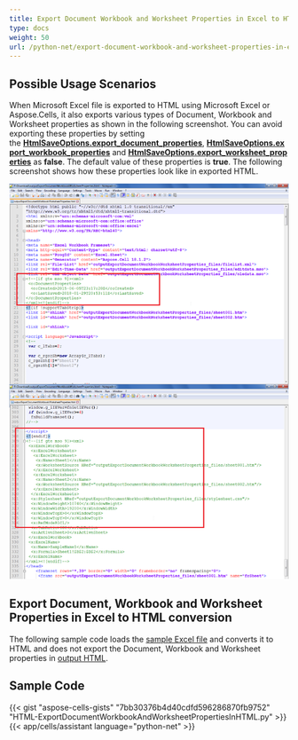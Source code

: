 ```yaml
---
title: Export Document Workbook and Worksheet Properties in Excel to HTML conversion
type: docs
weight: 50
url: /python-net/export-document-workbook-and-worksheet-properties-in-excel-to-html-conversion/
---
```


## **Possible Usage Scenarios**

When Microsoft Excel file is exported to HTML using Microsoft Excel or Aspose.Cells, it also exports various types of Document, Workbook and Worksheet properties as shown in the following screenshot. You can avoid exporting these properties by setting the [**HtmlSaveOptions.export_document_properties**](https://reference.aspose.com/cells/python-net/aspose.cells/htmlsaveoptions/export_document_properties), [**HtmlSaveOptions.export_workbook_properties**](https://reference.aspose.com/cells/python-net/aspose.cells/htmlsaveoptions/export_workbook_properties) and [**HtmlSaveOptions.export_worksheet_properties**](https://reference.aspose.com/cells/python-net/aspose.cells/htmlsaveoptions/export_worksheet_properties) as **false**. The default value of these properties is **true**. The following screenshot shows how these properties look like in exported HTML.

![todo:image_alt_text](export-document-workbook-and-worksheet-properties-in-excel-to-html-conversion_1.png)

## **Export Document, Workbook and Worksheet Properties in Excel to HTML conversion**

The following sample code loads the [sample Excel file](61767776.xlsx) and converts it to HTML and does not export the Document, Workbook and Worksheet properties in [output HTML](61767779.zip).

## **Sample Code**

{{< gist "aspose-cells-gists" "7bb30376b4d40cdfd596286870fb9752" "HTML-ExportDocumentWorkbookAndWorksheetPropertiesInHTML.py" >}}
{{< app/cells/assistant language="python-net" >}}